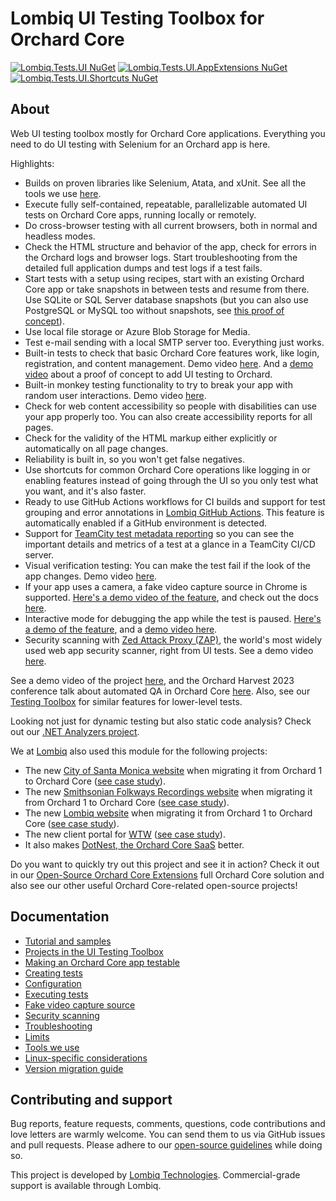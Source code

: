 # Lombiq UI Testing Toolbox for Orchard Core

[![Lombiq.Tests.UI NuGet](https://img.shields.io/nuget/v/Lombiq.Tests.UI?label=Lombiq.Tests.UI)](https://www.nuget.org/packages/Lombiq.Tests.UI/) [![Lombiq.Tests.UI.AppExtensions NuGet](https://img.shields.io/nuget/v/Lombiq.Tests.UI.AppExtensions?label=Lombiq.Tests.UI.AppExtensions)](https://www.nuget.org/packages/Lombiq.Tests.UI.AppExtensions/) [![Lombiq.Tests.UI.Shortcuts NuGet](https://img.shields.io/nuget/v/Lombiq.Tests.UI.Shortcuts?label=Lombiq.Tests.UI.Shortcuts)](https://www.nuget.org/packages/Lombiq.Tests.UI.Shortcuts/)

## About

Web UI testing toolbox mostly for Orchard Core applications. Everything you need to do UI testing with Selenium for an Orchard app is here.

Highlights:

- Builds on proven libraries like Selenium, Atata, and xUnit. See all the tools we use [here](Lombiq.Tests.UI/Docs/Tools.md).
- Execute fully self-contained, repeatable, parallelizable automated UI tests on Orchard Core apps, running locally or remotely.
- Do cross-browser testing with all current browsers, both in normal and headless modes.
- Check the HTML structure and behavior of the app, check for errors in the Orchard logs and browser logs. Start troubleshooting from the detailed full application dumps and test logs if a test fails.
- Start tests with a setup using recipes, start with an existing Orchard Core app or take snapshots in between tests and resume from there. Use SQLite or SQL Server database snapshots (but you can also use PostgreSQL or MySQL too without snapshots, see [this proof of concept](https://github.com/OrchardCMS/OrchardCore/pull/11194/files)).
- Use local file storage or Azure Blob Storage for Media.
- Test e-mail sending with a local SMTP server too. Everything just works.
- Built-in tests to check that basic Orchard Core features work, like login, registration, and content management. Demo video [here](https://www.youtube.com/watch?v=jmhq63sRZrI). And a [demo video](https://www.youtube.com/watch?v=BwHoLmgrV9g) about a proof of concept to add UI testing to Orchard.
- Built-in monkey testing functionality to try to break your app with random user interactions. Demo video [here](https://www.youtube.com/watch?v=pZbEsEz3tuE).
- Check for web content accessibility so people with disabilities can use your app properly too. You can also create accessibility reports for all pages.
- Check for the validity of the HTML markup either explicitly or automatically on all page changes.
- Reliability is built in, so you won't get false negatives.
- Use shortcuts for common Orchard Core operations like logging in or enabling features instead of going through the UI so you only test what you want, and it's also faster.
- Ready to use GitHub Actions workflows for CI builds and support for test grouping and error annotations in [Lombiq GitHub Actions](https://github.com/features/actions). This feature is automatically enabled if a GitHub environment is detected.
- Support for [TeamCity test metadata reporting](https://www.jetbrains.com/help/teamcity/reporting-test-metadata.html) so you can see the important details and metrics of a test at a glance in a TeamCity CI/CD server.
- Visual verification testing: You can make the test fail if the look of the app changes. Demo video [here](https://www.youtube.com/watch?v=a-1zKjxTKkk).
- If your app uses a camera, a fake video capture source in Chrome is supported. [Here's a demo video of the feature](https://www.youtube.com/watch?v=sGcD0eJ2ytc), and check out the docs [here](Lombiq.Tests.UI/Docs/FakeVideoCaptureSource.md).
- Interactive mode for debugging the app while the test is paused. [Here's a demo of the feature](Lombiq.Tests.UI.Samples/Tests/InteractiveModeTests.cs), and a [demo video here](https://www.youtube.com/watch?v=ItNltaruWTY).
- Security scanning with [Zed Attack Proxy (ZAP)](https://www.zaproxy.org/), the world's most widely used web app security scanner, right from UI tests. See a demo video [here](https://www.youtube.com/watch?v=iUYivLkFbY4).

See a demo video of the project [here](https://www.youtube.com/watch?v=mEUg6-pad-E), and the Orchard Harvest 2023 conference talk about automated QA in Orchard Core [here](https://youtu.be/CHdhwD2NHBU). Also, see our [Testing Toolbox](https://github.com/Lombiq/Testing-Toolbox) for similar features for lower-level tests.

Looking not just for dynamic testing but also static code analysis? Check out our [.NET Analyzers project](https://github.com/Lombiq/.NET-Analyzers).

We at [Lombiq](https://lombiq.com/) also used this module for the following projects:

- The new [City of Santa Monica website](https://santamonica.gov/) when migrating it from Orchard 1 to Orchard Core ([see case study](https://lombiq.com/blog/helping-the-city-of-santa-monica-with-orchard-core-consulting)).
- The new [Smithsonian Folkways Recordings website](https://folkways.si.edu/) when migrating it from Orchard 1 to Orchard Core ([see case study](https://lombiq.com/blog/smithsonian-folkways-recordings-now-upgraded-to-orchard-core)).
- The new [Lombiq website](https://lombiq.com/) when migrating it from Orchard 1 to Orchard Core ([see case study](https://lombiq.com/blog/how-we-renewed-and-migrated-lombiq-com-from-orchard-1-to-orchard-core)).
- The new client portal for [WTW](https://www.wtwco.com/) ([see case study](https://lombiq.com/blog/lombiq-s-journey-with-wtw-s-client-portal)).
- It also makes [DotNest, the Orchard Core SaaS](https://dotnest.com/) better.

Do you want to quickly try out this project and see it in action? Check it out in our [Open-Source Orchard Core Extensions](https://github.com/Lombiq/Open-Source-Orchard-Core-Extensions) full Orchard Core solution and also see our other useful Orchard Core-related open-source projects!

## Documentation

- [Tutorial and samples](Lombiq.Tests.UI.Samples/Readme.md)
- [Projects in the UI Testing Toolbox](Lombiq.Tests.UI/Docs/Projects.md)
- [Making an Orchard Core app testable](Lombiq.Tests.UI/Docs/TestableOrchardCoreApps.md)
- [Creating tests](Lombiq.Tests.UI/Docs/CreatingTests.md)
- [Configuration](Lombiq.Tests.UI/Docs/Configuration.md)
- [Executing tests](Lombiq.Tests.UI/Docs/ExecutingTests.md)
- [Fake video capture source](Lombiq.Tests.UI/Docs/FakeVideoCaptureSource.md)
- [Security scanning](Lombiq.Tests.UI/Docs/SecurityScanning.md)
- [Troubleshooting](Lombiq.Tests.UI/Docs/Troubleshooting.md)
- [Limits](Lombiq.Tests.UI/Docs/Limits.md)
- [Tools we use](Lombiq.Tests.UI/Docs/Tools.md)
- [Linux-specific considerations](Lombiq.Tests.UI/Docs/Linux.md)
- [Version migration guide](Lombiq.Tests.UI/Docs/Migration.md)

## Contributing and support

Bug reports, feature requests, comments, questions, code contributions and love letters are warmly welcome. You can send them to us via GitHub issues and pull requests. Please adhere to our [open-source guidelines](https://lombiq.com/open-source-guidelines) while doing so.

This project is developed by [Lombiq Technologies](https://lombiq.com/). Commercial-grade support is available through Lombiq.
